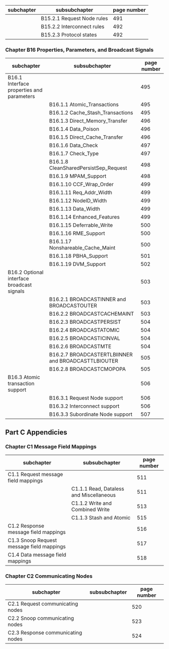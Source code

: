 | subchapter | subsubchapter              | page number |
|------------|----------------------------|-------------|
|            | B15.2.1 Request Node rules | 491         |
|            | B15.2.2 Interconnect rules | 492         |
|            | B15.2.3 Protocol states    | 492         |



### Chapter B16 Properties, Parameters, and Broadcast Signals

| subchapter                                 | subsubchapter                                       | page number |
|--------------------------------------------|-----------------------------------------------------|-------------|
| B16.1 Interface properties and parameters  |                                                     | 495         |
|                                            | B16.1.1 Atomic_Transactions                         | 495         |
|                                            | B16.1.2 Cache_Stash_Transactions                    | 495         |
|                                            | B16.1.3 Direct_Memory_Transfer                      | 496         |
|                                            | B16.1.4 Data_Poison                                 | 496         |
|                                            | B16.1.5 Direct_Cache_Transfer                       | 496         |
|                                            | B16.1.6 Data_Check                                  | 497         |
|                                            | B16.1.7 Check_Type                                  | 497         |
|                                            | B16.1.8 CleanSharedPersistSep_Request               | 498         |
|                                            | B16.1.9 MPAM_Support                                | 498         |
|                                            | B16.1.10 CCF_Wrap_Order                             | 499         |
|                                            | B16.1.11 Req_Addr_Width                             | 499         |
|                                            | B16.1.12 NodeID_Width                               | 499         |
|                                            | B16.1.13 Data_Width                                 | 499         |
|                                            | B16.1.14 Enhanced_Features                          | 499         |
|                                            | B16.1.15 Deferrable_Write                           | 500         |
|                                            | B16.1.16 RME_Support                                | 500         |
|                                            | B16.1.17 Nonshareable_Cache_Maint                   | 500         |
|                                            | B16.1.18 PBHA_Support                               | 501         |
|                                            | B16.1.19 DVM_Support                                | 502         |
| B16.2 Optional interface broadcast signals |                                                     | 503         |
|                                            | B16.2.1 BROADCASTINNER and BROADCASTOUTER           | 503         |
|                                            | B16.2.2 BROADCASTCACHEMAINT                         | 503         |
|                                            | B16.2.3 BROADCASTPERSIST                            | 504         |
|                                            | B16.2.4 BROADCASTATOMIC                             | 504         |
|                                            | B16.2.5 BROADCASTICINVAL                            | 504         |
|                                            | B16.2.6 BROADCASTMTE                                | 504         |
|                                            | B16.2.7 BROADCASTERTLBIINNER and BROADCASTTLBIOUTER | 505         |
|                                            | B16.2.8 BROADCASTCMOPOPA                            | 505         |
| B16.3 Atomic transaction support           |                                                     | 506         |
|                                            | B16.3.1 Request Node support                        | 506         |
|                                            | B16.3.2 Interconnect support                        | 506         |
|                                            | B16.3.3 Subordinate Node support                    | 507         |

## Part C Appendicies

### Chapter C1 Message Field Mappings

| subchapter                                | subsubchapter                            | page number |
|-------------------------------------------|------------------------------------------|-------------|
| C1.1 Request message field mappings       |                                          | 511         |
|                                           | C1.1.1  Read, Dataless and Miscellaneous | 511         |
|                                           | C1.1.2  Write and Combined Write         | 513         |
|                                           | C1.1.3  Stash and Atomic                 | 515         |
| C1.2 Response message field mappings      |                                          | 516         |
| C1.3 Snoop Request message field mappings |                                          | 517         |
| C1.4 Data message field mappings          |                                          | 518         |

### Chapter C2 Communicating Nodes

| subchapter                        | subsubchapter | page number |
|-----------------------------------|---------------|-------------|
| C2.1 Request communicating nodes  |               | 520         |
| C2.2 Snoop communicating nodes    |               | 523         |
| C2.3 Response communicating nodes |               | 524         |
